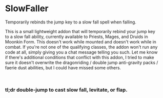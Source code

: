 # SlowFaller
Temporarily rebinds the jump key to a slow fall spell when falling.

<p>This is a small lightweight addon that will temporarily rebind your jump key to a slow fall ability, currently available to Priests, Mages, and Druids in Moonkin Form. This doesn't work while mounted and doesn't work while in combat. If you're not one of the qualifying classes, the addon won't run any code at all, simply giving you a chat message telling you such. Let me know if there's additional conditions that conflict with this addon, I tried to make sure it doesn't overwrite the dragonriding / double jump anti-gravity packs / faerie dust abilities, but I could have missed some others.</p>
<p>&nbsp;</p>
<h3>tl;dr double-jump to cast slow fall, levitate, or flap.</h3>
